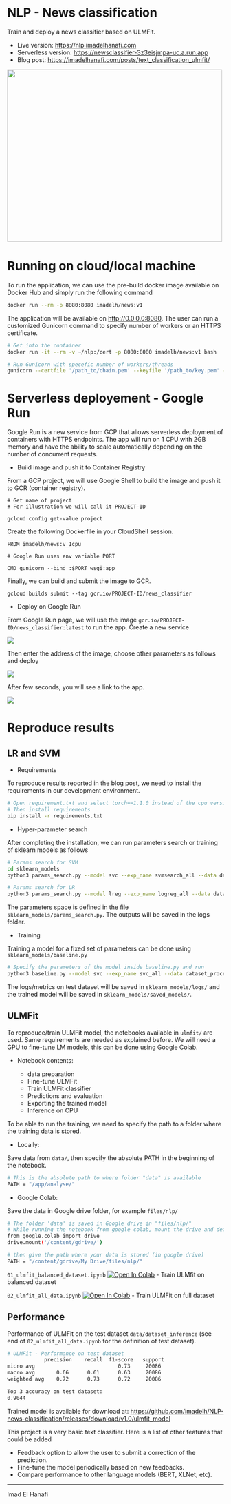 # NLP - News classification

Train and deploy a news classifier based on ULMFit.

- Live version: https://nlp.imadelhanafi.com
- Serverless version: https://newsclassifier-3z3eisjmpa-uc.a.run.app 
- Blog post: https://imadelhanafi.com/posts/text_classification_ulmfit/

<a href="https://nlp.imadelhanafi.com">
<img src="https://imadelhanafi.com/data/draft/nlp.png" width="500" height="400" class="center"/>
</a>


# Running on cloud/local machine

To run the application, we can use the pre-build docker image available on Docker Hub and simply run the following command

```bash
docker run --rm -p 8080:8080 imadelh/news:v1
```

The application will be available on http://0.0.0.0:8080.
The user can run a customized Gunicorn command to specify number of workers or an HTTPS certificate.

```bash
# Get into the container
docker run -it --rm -v ~/nlp:/cert -p 8080:8080 imadelh/news:v1 bash

# Run Gunicorn with specefic number of workers/threads
gunicorn --certfile '/path_to/chain.pem' --keyfile '/path_to/key.pem' --workers=4 --bind 0.0.0.0:8080 wsgi:app
```

# Serverless deployement - Google Run 

Google Run is a new service from GCP that allows serverless deployment of containers with HTTPS endpoints. The app will run on 1 CPU with 2GB memory and have the ability to scale automatically depending on the number of concurrent requests. 

- Build image and push it to Container Registry 

From a GCP project, we will use Google Shell to build the image and push it to GCR (container registry).

```
# Get name of project 
# For illustration we will call it PROJECT-ID

gcloud config get-value project
```

Create the following Dockerfile in your CloudShell session.

```
FROM imadelh/news:v_1cpu

# Google Run uses env variable PORT 

CMD gunicorn --bind :$PORT wsgi:app
```

Finally, we can build and submit the image to GCR.

```
gcloud builds submit --tag gcr.io/PROJECT-ID/news_classifier
```

- Deploy on Google Run


From Google Run page, we will use the image `gcr.io/PROJECT-ID/news_classifier:latest` to run the app. Create a new service 

![](https://imadelhanafi.com/data/draft/run.png)


Then enter the address of the image, choose other parameters as follows and deploy 

![](https://imadelhanafi.com/data/draft/run1.png)

After few seconds,  you will see a link to the app. 

![](https://imadelhanafi.com/data/draft/run3.png)
 

# Reproduce results

## LR and SVM

- Requirements

To reproduce results reported in the blog post, we need to install the requirements in our development environment.

```bash
# Open requirement.txt and select torch==1.1.0 instead of the cpu version used for inference only.
# Then install requirements
pip install -r requirements.txt
```

- Hyper-parameter search

After completing the installation, we can run parameters search or training of sklearn models as follows

```bash
# Params search for SVM
cd sklearn_models
python3 params_search.py --model svc --exp_name svmsearch_all --data dataset_processed

# Params search for LR
python3 params_search.py --model lreg --exp_name logreg_all --data dataset_processed
```

The parameters space is defined in the file `sklearn_models/params_search.py`. The outputs will be saved in the logs folder.

- Training

Training a model for a fixed set of parameters can be done using `sklearn_models/baseline.py`

```bash
# Specify the parameters of the model inside baseline.py and run
python3 baseline.py --model svc --exp_name svc_all --data dataset_processed
```

The logs/metrics on test dataset will be saved in `sklearn_models/logs/` and the trained model will be saved in `sklearn_models/saved_models/`.


## ULMFit

To reproduce/train ULMFit model, the notebooks available in `ulmfit/` are used. Same requirements are needed as explained before. We will need a GPU to fine-tune LM models, this can be done using Google Colab.

- Notebook contents:

  - data preparation
  - Fine-tune ULMFit
  - Train ULMFit classifier
  - Predictions and evaluation
  - Exporting the trained model
  - Inference on CPU  


To be able to run the training, we need to specify the path to a folder where the training data is stored.

- Locally:

Save data from `data/`, then specify the absolute PATH in the beginning of the notebook.
```bash
# This is the absolute path to where folder "data" is available
PATH = "/app/analyse/"
```

- Google Colab:

Save the data in Google drive folder, for example `files/nlp/`

```bash
# The folder 'data' is saved in Google drive in "files/nlp/"
# While running the notebook from google colab, mount the drive and define PATH to data
from google.colab import drive
drive.mount('/content/gdrive/')

# then give the path where your data is stored (in google drive)
PATH = "/content/gdrive/My Drive/files/nlp/"
```

`01_ulmfit_balanced_dataset.ipynb` <a href="https://colab.research.google.com/github/imadelh/NLP-news-classification/blob/master/ulmfit_model/01_ulmfit_balanced_dataset.ipynb" target="_parent"><img src="https://colab.research.google.com/assets/colab-badge.svg" alt="Open In Colab"/></a> - Train ULMfit on balanced dataset


`02_ulmfit_all_data.ipynb` <a href="https://colab.research.google.com/github/imadelh/NLP-news-classification/blob/master/ulmfit_model/02_ulmfit_all_data.ipynb" target="_parent"><img src="https://colab.research.google.com/assets/colab-badge.svg" alt="Open In Colab"/></a> - Train ULMFit on full dataset


## Performance

Performance of ULMFit on the test dataset `data/dataset_inference` (see end of `02_ulmfit_all_data.ipynb` for the definition of test dataset).

```bash
# ULMFit - Performance on test dataset
            precision    recall  f1-score   support
micro avg                           0.73     20086
macro avg       0.66      0.61      0.63     20086
weighted avg    0.72      0.73      0.72     20086

Top 3 accuracy on test dataset:
0.9044
```

Trained model is available for download at: https://github.com/imadelh/NLP-news-classification/releases/download/v1.0/ulmfit_model

This project is a very basic text classifier. Here is a list of other features that could be added
- Feedback option to allow the user to submit a correction of the prediction.
- Fine-tune the model periodically based on new feedbacks.
- Compare performance to other language models (BERT, XLNet, etc).

---

Imad El Hanafi
